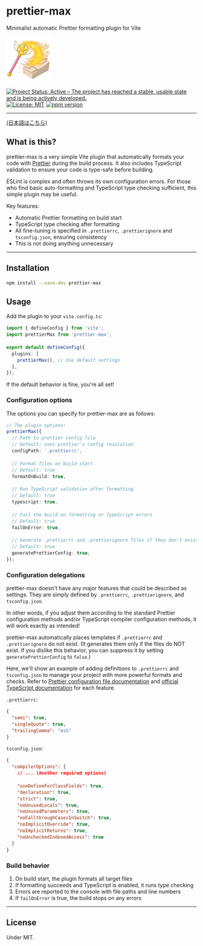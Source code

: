 # prettier-max

Minimalist automatic Prettier formatting plugin for Vite

![prettier-max](images/prettier-max-120.png)

[![Project Status: Active – The project has reached a stable, usable state and is being actively developed.](https://www.repostatus.org/badges/latest/active.svg)](https://www.repostatus.org/#active)
[![License: MIT](https://img.shields.io/badge/License-MIT-yellow.svg)](https://opensource.org/licenses/MIT)
[![npm version](https://img.shields.io/npm/v/prettier-max.svg)](https://www.npmjs.com/package/prettier-max)

---

[(日本語はこちら)](./README_ja.md)

## What is this?

prettier-max is a very simple Vite plugin that automatically formats your code with [Prettier](https://prettier.io/) during the build process.
It also includes TypeScript validation to ensure your code is type-safe before building.

ESLint is complex and often throws its own configuration errors.
For those who find basic auto-formatting and TypeScript type checking sufficient, this simple plugin may be useful.

Key features:

- Automatic Prettier formatting on build start
- TypeScript type checking after formatting
- All fine-tuning is specified in `.prettierrc`, `.prettierignore` and `tsconfig.json`, ensuring consistency
- This is not doing anything unnecessary

---

## Installation

```bash
npm install --save-dev prettier-max
```

## Usage

Add the plugin to your `vite.config.ts`:

```typescript
import { defineConfig } from 'vite';
import prettierMax from 'prettier-max';

export default defineConfig({
  plugins: [
    prettierMax(), // Use default settings
  ],
});
```

If the default behavior is fine, you're all set!

### Configuration options

The options you can specify for prettier-max are as follows:

```typescript
// The plugin options:
prettierMax({
  // Path to prettier config file
  // Default: uses prettier's config resolution
  configPath: '.prettierrc',

  // Format files on build start
  // Default: true
  formatOnBuild: true,

  // Run TypeScript validation after formatting
  // Default: true
  typescript: true,

  // Fail the build on formatting or TypeScript errors
  // Default: true
  failOnError: true,

  // Generate .prettierrc and .prettierignore files if they don't exist
  // Default: true
  generatePrettierConfig: true,
});
```

### Configuration delegations

prettier-max doesn't have any major features that could be described as settings.
They are simply defined by `.prettierrc`, `.prettierignore`, and `tsconfig.json`.

In other words, if you adjust them according to the standard Prettier configuration methods and/or TypeScript compiler configuration methods,
it will work exactly as intended!

prettier-max automatically places templates if `.prettierrc` and `.prettierignore` do not exist.
(It generates them only if the files do NOT exist. If you dislike this behavior, you can suppress it by setting `generatePrettierConfig` to `false`.)

Here, we'll show an example of adding definitions to `.prettierrc` and `tsconfig.json` to manage your project with more powerful formats and checks. Refer to [Prettier configuration file documentation](https://prettier.io/docs/configuration) and [official TypeScript documentation](https://www.typescriptlang.org/docs/handbook/tsconfig-json.html) for each feature.

`.prettierrc`:

```json
{
  "semi": true,
  "singleQuote": true,
  "trailingComma": "es5"
}
```

`tsconfig.json`:

```json
{
  "compilerOptions": {
    // ... (Another required options)

    "useDefineForClassFields": true,
    "declaration": true,
    "strict": true,
    "noUnusedLocals": true,
    "noUnusedParameters": true,
    "noFallthroughCasesInSwitch": true,
    "noImplicitOverride": true,
    "noImplicitReturns": true,
    "noUncheckedIndexedAccess": true
  }
}
```

### Build behavior

1. On build start, the plugin formats all target files
2. If formatting succeeds and TypeScript is enabled, it runs type checking
3. Errors are reported to the console with file paths and line numbers
4. If `failOnError` is true, the build stops on any errors

---

## License

Under MIT.
